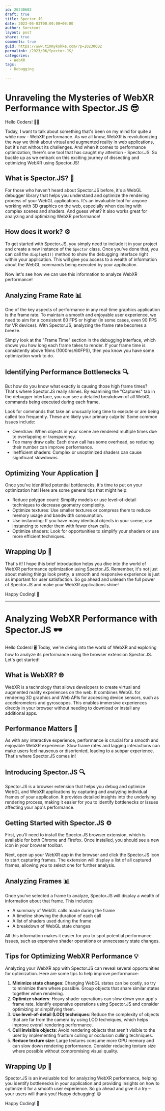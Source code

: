 ```yaml
---
id: 20230602
draft: true
title: Spector.JS
date: 2023-06-03T00:00:00+00:00
author: Sorskoot
layout: post
share: true
comments: true
guid: https://www.timmykokke.com/?p=20230602
permalink: /2023/06/Spector.JS/
categories:
  - WebXR
tags:
  - Debugging

---
```

# Unraveling the Mysteries of WebXR Performance with Spector.JS 😎

Hello Coders! 👩‍💻

Today, I want to talk about something that's been on my mind for quite a while now - WebXR performance. As we all know, WebXR is revolutionizing the way we think about virtual and augmented reality in web applications, but it's not without its challenges. And when it comes to performance optimization, there's one tool that has caught my attention - Spector.JS. So buckle up as we embark on this exciting journey of dissecting and optimizing WebXR using Spector.JS!

## What is Spector.JS? 🤔

For those who haven't heard about Spector.JS before, it's a WebGL debugger library that helps you understand and optimize the rendering process of your WebGL applications. It's an invaluable tool for anyone working with 3D graphics on the web, especially when dealing with complex scenes and shaders. And guess what? It also works great for analyzing and optimizing WebXR performance!

## How does it work? ⚙️

To get started with Spector.JS, you simply need to include it in your project and create a new instance of the `Spector` class. Once you've done that, you can call the `displayUI()` method to show the debugging interface right within your application. This will give you access to a wealth of information about the WebGL commands being executed by your application.

Now let's see how we can use this information to analyze WebXR performance!

## Analyzing Frame Rate 📊

One of the key aspects of performance in any real-time graphics application is the frame rate. To maintain a smooth and enjoyable user experience, we need to aim for a consistent 60 FPS or higher (in some cases, even 90 FPS for VR devices). With Spector.JS, analyzing the frame rate becomes a breeze.

Simply look at the "Frame Time" section in the debugging interface, which shows you how long each frame takes to render. If your frame time is consistently above 16ms (1000ms/60FPS), then you know you have some optimization work to do.

## Identifying Performance Bottlenecks 🔍

But how do you know what exactly is causing those high frame times? That's where Spector.JS really shines. By examining the "Captures" tab in the debugger interface, you can see a detailed breakdown of all WebGL commands being executed during each frame.

Look for commands that take an unusually long time to execute or are being called too frequently. These are likely your primary culprits! Some common issues include:
- Overdraw: When objects in your scene are rendered multiple times due to overlapping or transparency.
- Too many draw calls: Each draw call has some overhead, so reducing their number can improve performance.
- Inefficient shaders: Complex or unoptimized shaders can cause significant slowdowns.

## Optimizing Your Application 🚀

Once you've identified potential bottlenecks, it's time to put on your optimization hat! Here are some general tips that might help:
- Reduce polygon count: Simplify models or use level-of-detail techniques to decrease geometry complexity.
- Optimize textures: Use smaller textures or compress them to reduce memory usage and bandwidth consumption.
- Use instancing: If you have many identical objects in your scene, use instancing to render them with fewer draw calls.
- Optimize shaders: Look for opportunities to simplify your shaders or use more efficient techniques.

## Wrapping Up 🎁

That's it! I hope this brief introduction helps you dive into the world of WebXR performance optimization using Spector.JS. Remember, it's not just about making things look pretty; a smooth and responsive experience is just as important for user satisfaction. So go ahead and unleash the full power of Spector.JS and make your WebXR applications shine!

Happy Coding! 🚀

---

# Analyzing WebXR Performance with Spector.JS 🕶️

Hello Coders! 🖥️ Today, we're diving into the world of WebXR and exploring how to analyze its performance using the browser extension Spector.JS. Let's get started!

## What is WebXR? 🌐

WebXR is a technology that allows developers to create virtual and augmented reality experiences on the web. It combines WebGL for rendering 3D graphics and Web APIs for accessing device sensors, such as accelerometers and gyroscopes. This enables immersive experiences directly in your browser without needing to download or install any additional apps.

## Performance Matters 🚀

As with any interactive experience, performance is crucial for a smooth and enjoyable WebXR experience. Slow frame rates and lagging interactions can make users feel nauseous or disoriented, leading to a subpar experience. That's where Spector.JS comes in!

## Introducing Spector.JS 🔍

Spector.JS is a browser extension that helps you debug and optimize WebGL and WebXR applications by capturing and analyzing individual frames of your application. It provides detailed insights into the underlying rendering process, making it easier for you to identify bottlenecks or issues affecting your app's performance.

## Getting Started with Spector.JS ⚙️

First, you'll need to install the Spector.JS browser extension, which is available for both Chrome and Firefox. Once installed, you should see a new icon in your browser toolbar.

Next, open up your WebXR app in the browser and click the Spector.JS icon to start capturing frames. The extension will display a list of all captured frames, allowing you to select one for further analysis.

## Analyzing Frames 📊

Once you've selected a frame to analyze, Spector.JS will display a wealth of information about that frame. This includes:

- A summary of WebGL calls made during the frame
- A timeline showing the duration of each call
- A list of shaders used during the frame
- A breakdown of WebGL state changes

All this information makes it easier for you to spot potential performance issues, such as expensive shader operations or unnecessary state changes.

## Tips for Optimizing WebXR Performance 💡

Analyzing your WebXR app with Spector.JS can reveal several opportunities for optimization. Here are some tips to help improve performance:

1. **Minimize state changes**: Changing WebGL states can be costly, so try to minimize them where possible. Group objects that share similar states together when rendering.
2. **Optimize shaders**: Heavy shader operations can slow down your app's frame rate. Identify expensive operations using Spector.JS and consider optimizing or simplifying them.
3. **Use level-of-detail (LOD) techniques**: Reduce the complexity of objects that are far from the camera by using LOD techniques, which helps improve overall rendering performance.
4. **Cull invisible objects**: Avoid rendering objects that aren't visible to the user by implementing frustum culling or occlusion culling techniques.
5. **Reduce texture size**: Large textures consume more GPU memory and can slow down rendering performance. Consider reducing texture size where possible without compromising visual quality.

## Wrapping Up 🎁

Spector.JS is an invaluable tool for analyzing WebXR performance, helping you identify bottlenecks in your application and providing insights on how to optimize it for a smooth user experience. So go ahead and give it a try – your users will thank you! Happy debugging! 😊 

Happy Coding! 🚀